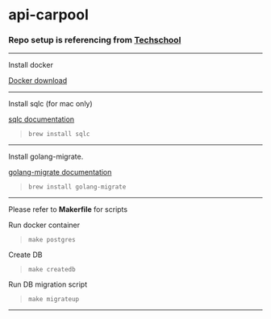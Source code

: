 # api-carpool

### **Repo setup is referencing from [Techschool](https://github.com/techschool/simplebank)**

---

Install docker

[Docker download](https://docs.docker.com/get-docker/)

---

Install sqlc (for mac only)

[sqlc documentation](https://docs.sqlc.dev/en/stable/)
>`brew install sqlc`

---

Install golang-migrate.

[golang-migrate documentation](https://github.com/golang-migrate/migrate) 
>`brew install golang-migrate`

---
Please refer to **Makerfile** for scripts

Run docker container
>`make postgres`

Create DB
>`make createdb`

Run DB migration script
>`make migrateup`

---

